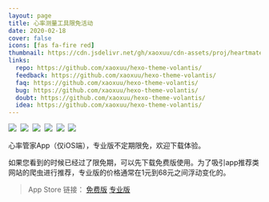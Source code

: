 ```yaml
---
layout: page
title: 心率测量工具限免活动
date: 2020-02-18
cover: false
icons: [fas fa-fire red]
thumbnail: https://cdn.jsdelivr.net/gh/xaoxuu/cdn-assets/proj/heartmate/icon.png
links:
  repo: https://github.com/xaoxuu/hexo-theme-volantis/
  feedback: https://github.com/xaoxuu/hexo-theme-volantis/
  faq: https://github.com/xaoxuu/hexo-theme-volantis/
  bug: https://github.com/xaoxuu/hexo-theme-volantis/
  doubt: https://github.com/xaoxuu/hexo-theme-volantis/
  idea: https://github.com/xaoxuu/hexo-theme-volantis/
---
```


<fancybox>
<img src='https://cdn.jsdelivr.net/gh/xaoxuu/cdn-assets/proj/heartmate/screenshot01.jpg'>&nbsp;
<img src='https://cdn.jsdelivr.net/gh/xaoxuu/cdn-assets/proj/heartmate/screenshot02.jpg'>&nbsp;
<img src='https://cdn.jsdelivr.net/gh/xaoxuu/cdn-assets/proj/heartmate/screenshot03.jpg'>&nbsp;
<img src='https://cdn.jsdelivr.net/gh/xaoxuu/cdn-assets/proj/heartmate/screenshot04.jpg'>&nbsp;
<img src='https://cdn.jsdelivr.net/gh/xaoxuu/cdn-assets/proj/heartmate/screenshot05.jpg'>&nbsp;
<img src='https://cdn.jsdelivr.net/gh/xaoxuu/cdn-assets/proj/heartmate/screenshot06.jpg'>
</fancybox>

心率管家App（仅iOS端），专业版不定期限免，欢迎下载体验。


如果您看到的时候已经过了限免期，可以先下载免费版使用。为了吸引app推荐类网站的爬虫进行推荐，专业版的价格通常在1元到68元之间浮动变化的。

> App Store 链接： <btn>[免费版](https://apps.apple.com/cn/app/heart-mate-lite-hrm-utility/id1475747930?ls=1)</btn> <btn>[专业版](https://apps.apple.com/cn/app/heart-mate-pro-hrm-utility/id1463348922?ls=1)</btn>
